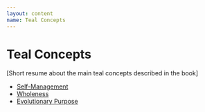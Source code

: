 ```yaml
---
layout: content
name: Teal Concepts
---
```

# Teal Concepts

\[Short resume about the main teal concepts described in the book]


* [Self-Management](/theory/self-management/)
* [Wholeness](/theory/wholeness/)
* [Evolutionary Purpose](/theory/evolutionary-purpose/)

